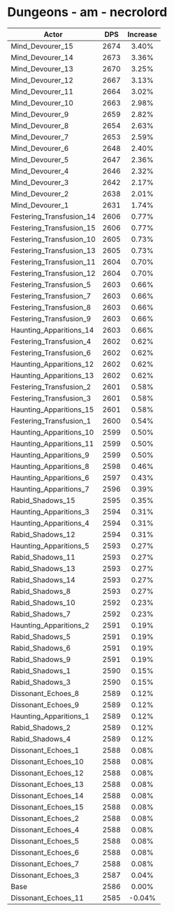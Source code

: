 # Dungeons - am - necrolord
| Actor | DPS | Increase |
|---|:---:|:---:|
|Mind_Devourer_15|2674|3.40%|
|Mind_Devourer_14|2673|3.36%|
|Mind_Devourer_13|2670|3.25%|
|Mind_Devourer_12|2667|3.13%|
|Mind_Devourer_11|2664|3.02%|
|Mind_Devourer_10|2663|2.98%|
|Mind_Devourer_9|2659|2.82%|
|Mind_Devourer_8|2654|2.63%|
|Mind_Devourer_7|2653|2.59%|
|Mind_Devourer_6|2648|2.40%|
|Mind_Devourer_5|2647|2.36%|
|Mind_Devourer_4|2646|2.32%|
|Mind_Devourer_3|2642|2.17%|
|Mind_Devourer_2|2638|2.01%|
|Mind_Devourer_1|2631|1.74%|
|Festering_Transfusion_14|2606|0.77%|
|Festering_Transfusion_15|2606|0.77%|
|Festering_Transfusion_10|2605|0.73%|
|Festering_Transfusion_13|2605|0.73%|
|Festering_Transfusion_11|2604|0.70%|
|Festering_Transfusion_12|2604|0.70%|
|Festering_Transfusion_5|2603|0.66%|
|Festering_Transfusion_7|2603|0.66%|
|Festering_Transfusion_8|2603|0.66%|
|Festering_Transfusion_9|2603|0.66%|
|Haunting_Apparitions_14|2603|0.66%|
|Festering_Transfusion_4|2602|0.62%|
|Festering_Transfusion_6|2602|0.62%|
|Haunting_Apparitions_12|2602|0.62%|
|Haunting_Apparitions_13|2602|0.62%|
|Festering_Transfusion_2|2601|0.58%|
|Festering_Transfusion_3|2601|0.58%|
|Haunting_Apparitions_15|2601|0.58%|
|Festering_Transfusion_1|2600|0.54%|
|Haunting_Apparitions_10|2599|0.50%|
|Haunting_Apparitions_11|2599|0.50%|
|Haunting_Apparitions_9|2599|0.50%|
|Haunting_Apparitions_8|2598|0.46%|
|Haunting_Apparitions_6|2597|0.43%|
|Haunting_Apparitions_7|2596|0.39%|
|Rabid_Shadows_15|2595|0.35%|
|Haunting_Apparitions_3|2594|0.31%|
|Haunting_Apparitions_4|2594|0.31%|
|Rabid_Shadows_12|2594|0.31%|
|Haunting_Apparitions_5|2593|0.27%|
|Rabid_Shadows_11|2593|0.27%|
|Rabid_Shadows_13|2593|0.27%|
|Rabid_Shadows_14|2593|0.27%|
|Rabid_Shadows_8|2593|0.27%|
|Rabid_Shadows_10|2592|0.23%|
|Rabid_Shadows_7|2592|0.23%|
|Haunting_Apparitions_2|2591|0.19%|
|Rabid_Shadows_5|2591|0.19%|
|Rabid_Shadows_6|2591|0.19%|
|Rabid_Shadows_9|2591|0.19%|
|Rabid_Shadows_1|2590|0.15%|
|Rabid_Shadows_3|2590|0.15%|
|Dissonant_Echoes_8|2589|0.12%|
|Dissonant_Echoes_9|2589|0.12%|
|Haunting_Apparitions_1|2589|0.12%|
|Rabid_Shadows_2|2589|0.12%|
|Rabid_Shadows_4|2589|0.12%|
|Dissonant_Echoes_1|2588|0.08%|
|Dissonant_Echoes_10|2588|0.08%|
|Dissonant_Echoes_12|2588|0.08%|
|Dissonant_Echoes_13|2588|0.08%|
|Dissonant_Echoes_14|2588|0.08%|
|Dissonant_Echoes_15|2588|0.08%|
|Dissonant_Echoes_2|2588|0.08%|
|Dissonant_Echoes_4|2588|0.08%|
|Dissonant_Echoes_5|2588|0.08%|
|Dissonant_Echoes_6|2588|0.08%|
|Dissonant_Echoes_7|2588|0.08%|
|Dissonant_Echoes_3|2587|0.04%|
|Base|2586|0.00%|
|Dissonant_Echoes_11|2585|-0.04%|
